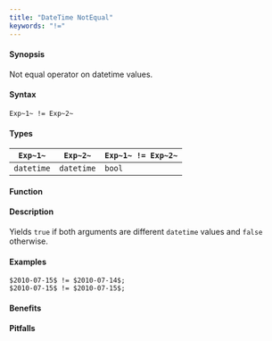 ```yaml
---
title: "DateTime NotEqual"
keywords: "!="
---
```


#### Synopsis

Not equal operator on datetime values.

#### Syntax

`Exp~1~ != Exp~2~`

#### Types

| `Exp~1~`      | `Exp~2~`      | `Exp~1~ != Exp~2~`  |
| --- | --- | --- |
| `datetime`     |  `datetime`    | `bool`                |


#### Function

#### Description

Yields `true` if both arguments are different `datetime` values and `false` otherwise.

#### Examples

```rascal-shell
$2010-07-15$ != $2010-07-14$;
$2010-07-15$ != $2010-07-15$;
```

#### Benefits

#### Pitfalls

